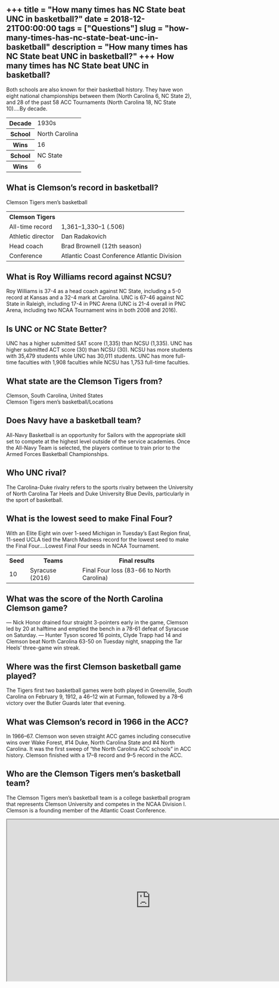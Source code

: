 +++
title = "How many times has NC State beat UNC in basketball?"
date = 2018-12-21T00:00:00
tags = ["Questions"]
slug = "how-many-times-has-nc-state-beat-unc-in-basketball"
description = "How many times has NC State beat UNC in basketball?"
+++
How many times has NC State beat UNC in basketball?
---------------------------------------------------

Both schools are also known for their basketball history. They have won eight national championships between them (North Carolina 6, NC State 2), and 28 of the past 58 ACC Tournaments (North Carolina 18, NC State 10)….By decade.

<table><tr><th>Decade</th><td>1930s</td></tr><tr><th>School</th><td>North Carolina</td></tr><tr><th>Wins</th><td>16</td></tr><tr><th>School</th><td>NC State</td></tr><tr><th>Wins</th><td>6</td></tr></table>

What is Clemson’s record in basketball?
---------------------------------------

Clemson Tigers men’s basketball

<table><tr><th>Clemson Tigers</th></tr><tr><td>All-time record</td><td>1,361–1,330–1 (.506)</td></tr><tr><td>Athletic director</td><td>Dan Radakovich</td></tr><tr><td>Head coach</td><td>Brad Brownell (12th season)</td></tr><tr><td>Conference</td><td>Atlantic Coast Conference Atlantic Division</td></tr></table>

What is Roy Williams record against NCSU?
-----------------------------------------

Roy Williams is 37-4 as a head coach against NC State, including a 5-0 record at Kansas and a 32-4 mark at Carolina. UNC is 67-46 against NC State in Raleigh, including 17-4 in PNC Arena (UNC is 21-4 overall in PNC Arena, including two NCAA Tournament wins in both 2008 and 2016).

Is UNC or NC State Better?
--------------------------

UNC has a higher submitted SAT score (1,335) than NCSU (1,335). UNC has higher submitted ACT score (30) than NCSU (30). NCSU has more students with 35,479 students while UNC has 30,011 students. UNC has more full-time faculties with 1,908 faculties while NCSU has 1,753 full-time faculties.

What state are the Clemson Tigers from?
---------------------------------------

Clemson, South Carolina, United States  
Clemson Tigers men’s basketball/Locations

Does Navy have a basketball team?
---------------------------------

All-Navy Basketball is an opportunity for Sailors with the appropriate skill set to compete at the highest level outside of the service academies. Once the All-Navy Team is selected, the players continue to train prior to the Armed Forces Basketball Championships.

Who UNC rival?
--------------

The Carolina-Duke rivalry refers to the sports rivalry between the University of North Carolina Tar Heels and Duke University Blue Devils, particularly in the sport of basketball.

What is the lowest seed to make Final Four?
-------------------------------------------

With an Elite Eight win over 1-seed Michigan in Tuesday’s East Region final, 11-seed UCLA tied the March Madness record for the lowest seed to make the Final Four….Lowest Final Four seeds in NCAA Tournament.

<table><tr><th>Seed</th><th>Teams</th><th>Final results</th></tr><tr><td>10</td><td>Syracuse (2016)</td><td>Final Four loss (83-66 to North Carolina)</td></tr></table>

What was the score of the North Carolina Clemson game?
------------------------------------------------------

— Nick Honor drained four straight 3-pointers early in the game, Clemson led by 20 at halftime and emptied the bench in a 78-61 defeat of Syracuse on Saturday. — Hunter Tyson scored 16 points, Clyde Trapp had 14 and Clemson beat North Carolina 63-50 on Tuesday night, snapping the Tar Heels’ three-game win streak.

Where was the first Clemson basketball game played?
---------------------------------------------------

The Tigers first two basketball games were both played in Greenville, South Carolina on February 9, 1912, a 46–12 win at Furman, followed by a 78–6 victory over the Butler Guards later that evening.

What was Clemson’s record in 1966 in the ACC?
---------------------------------------------

In 1966–67. Clemson won seven straight ACC games including consecutive wins over Wake Forest, #14 Duke, North Carolina State and #4 North Carolina. It was the first sweep of “the North Carolina ACC schools” in ACC history. Clemson finished with a 17–8 record and 9–5 record in the ACC.

Who are the Clemson Tigers men’s basketball team?
-------------------------------------------------

The Clemson Tigers men’s basketball team is a college basketball program that represents Clemson University and competes in the NCAA Division I. Clemson is a founding member of the Atlantic Coast Conference.

<iframe allow="accelerometer; autoplay; clipboard-write; encrypted-media; gyroscope; picture-in-picture" allowfullscreen="" class="__youtube_prefs__  epyt-is-override  no-lazyload" data-no-lazy="1" data-origheight="433" data-origwidth="770" data-skipgform_ajax_framebjll="" height="433" id="_ytid_49924" loading="lazy" src="https://www.youtube.com/embed/3lP_X_V5k0A?enablejsapi=1&autoplay=0&cc_load_policy=0&cc_lang_pref=&iv_load_policy=1&loop=0&modestbranding=0&rel=1&fs=1&playsinline=0&autohide=2&theme=dark&color=red&controls=1&" title="YouTube player" width="770"></iframe>